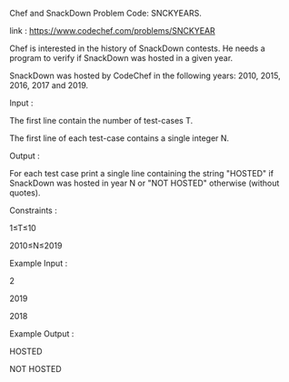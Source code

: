 Chef and SnackDown Problem Code: SNCKYEARS.

link : https://www.codechef.com/problems/SNCKYEAR

Chef is interested in the history of SnackDown contests. He needs a program to verify if SnackDown was hosted in a given year.

SnackDown was hosted by CodeChef in the following years: 2010, 2015, 2016, 2017 and 2019.

Input :

The first line contain the number of test-cases T.

The first line of each test-case contains a single integer N.

Output :

For each test case print a single line containing the string "HOSTED" if SnackDown was hosted in year N or "NOT HOSTED" otherwise (without quotes).

Constraints :

1≤T≤10

2010≤N≤2019

Example Input :

2

2019

2018

Example Output :

HOSTED 

NOT HOSTED
